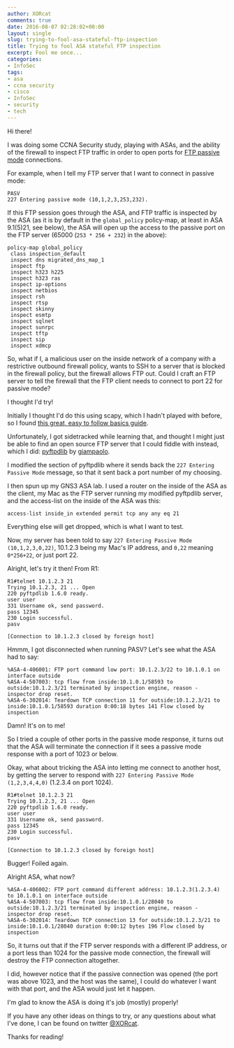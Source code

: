 ```yaml
---
author: XORcat
comments: true
date: 2016-08-07 02:28:02+00:00
layout: single
slug: trying-to-fool-asa-stateful-ftp-inspection
title: Trying to fool ASA stateful FTP inspection
excerpt: Fool me once...
categories:
- InfoSec
tags:
- asa
- ccna security
- cisco
- InfoSec
- security
- tech
---
```


Hi there!

I was doing some CCNA Security study, playing with ASAs, and the ability of the firewall to inspect FTP traffic in order to open ports for [FTP passive mode](http://slacksite.com/other/ftp.html) connections.

For example, when I tell my FTP server that I want to connect in passive mode:

    
    PASV
    227 Entering passive mode (10,1,2,3,253,232).


If this FTP session goes through the ASA, and FTP traffic is inspected by the ASA (as it is by default in the `global_policy` policy-map, at least in ASA 9.1(5)21, see below), the ASA will open up the access to the passive port on the FTP server (65000 (`253 * 256 + 232`) in the above):

    
    policy-map global_policy
     class inspection_default
     inspect dns migrated_dns_map_1
     inspect ftp
     inspect h323 h225
     inspect h323 ras
     inspect ip-options
     inspect netbios
     inspect rsh
     inspect rtsp
     inspect skinny
     inspect esmtp
     inspect sqlnet
     inspect sunrpc
     inspect tftp
     inspect sip
     inspect xdmcp


So, what if I, a malicious user on the inside network of a company with a restrictive outbound firewall policy, wants to SSH to a server that is blocked in the firewall policy, but the firewall allows FTP out. Could I craft an FTP server to tell the firewall that the FTP client needs to connect to port 22 for passive mode?

I thought I'd try!

Initially I thought I'd do this using scapy, which I hadn't played with before, so I found [this great, easy to follow basics guide](https://thepacketgeek.com/series/building-network-tools-with-scapy/).

Unfortunately, I got sidetracked while learning that, and thought I might just be able to find an open source FTP server that I could fiddle with instead, which I did: [pyftpdlib](https://github.com/giampaolo/pyftpdlib) by [giampaolo](https://github.com/giampaolo).

I modified the section of pyftpdlib where it sends back the `227 Entering Passive Mode` message, so that it sent back a port number of my choosing.

I then spun up my GNS3 ASA lab. I used a router on the inside of the ASA as the client, my Mac as the FTP server running my modified pyftpdlib server, and the access-list on the inside of the ASA was this:

    
    access-list inside_in extended permit tcp any any eq 21


Everything else will get dropped, which is what I want to test.

Now, my server has been told to say `227 Entering Passive Mode (10,1,2,3,0,22)`, 10.1.2.3 being my Mac's IP address, and `0,22` meaning `0*256+22`, or just port 22.

Alright, let's try it then! From R1:

    
    R1#telnet 10.1.2.3 21
    Trying 10.1.2.3, 21 ... Open
    220 pyftpdlib 1.6.0 ready.
    user user
    331 Username ok, send password.
    pass 12345
    230 Login successful.
    pasv
    
    [Connection to 10.1.2.3 closed by foreign host]


Hmmm, I got disconnected when running PASV? Let's see what the ASA had to say:

    
    %ASA-4-406001: FTP port command low port: 10.1.2.3/22 to 10.1.0.1 on interface outside
    %ASA-4-507003: tcp flow from inside:10.1.0.1/58593 to outside:10.1.2.3/21 terminated by inspection engine, reason - inspector drop reset.
    %ASA-6-302014: Teardown TCP connection 11 for outside:10.1.2.3/21 to inside:10.1.0.1/58593 duration 0:00:18 bytes 141 Flow closed by inspection


Damn! It's on to me!

So I tried a couple of other ports in the passive mode response, it turns out that the ASA will terminate the connection if it sees a passive mode response with a port of 1023 or below.

Okay, what about tricking the ASA into letting me connect to another host, by getting the server to respond with `227 Entering Passive Mode (1,2,3,4,4,0)` (1.2.3.4 on port 1024).

    
    R1#telnet 10.1.2.3 21
    Trying 10.1.2.3, 21 ... Open
    220 pyftpdlib 1.6.0 ready.
    user user
    331 Username ok, send password.
    pass 12345
    230 Login successful.
    pasv
    
    [Connection to 10.1.2.3 closed by foreign host]


Bugger! Foiled again.

Alright ASA, what now?

    
    %ASA-4-406002: FTP port command different address: 10.1.2.3(1.2.3.4) to 10.1.0.1 on interface outside
    %ASA-4-507003: tcp flow from inside:10.1.0.1/28040 to outside:10.1.2.3/21 terminated by inspection engine, reason - inspector drop reset.
    %ASA-6-302014: Teardown TCP connection 13 for outside:10.1.2.3/21 to inside:10.1.0.1/28040 duration 0:00:12 bytes 196 Flow closed by inspection


So, it turns out that if the FTP server responds with a different IP address, or a port less than 1024 for the passive mode connection, the firewall will destroy the FTP connection altogether.

I did, however notice that if the passive connection was opened (the port was above 1023, and the host was the same), I could do whatever I want with that port, and the ASA would just let it happen.

I'm glad to know the ASA is doing it's job (mostly) properly!

If you have any other ideas on things to try, or any questions about what I've done, I can be found on twitter [@XORcat](https://twitter.com/XORcat).

Thanks for reading!
